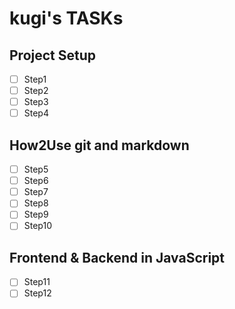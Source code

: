 # kugi's TASKs

## Project Setup
- [ ] Step1
- [ ] Step2
- [ ] Step3
- [ ] Step4

## How2Use git and markdown
- [ ] Step5
- [ ] Step6
- [ ] Step7
- [ ] Step8
- [ ] Step9
- [ ] Step10

## Frontend & Backend in JavaScript
- [ ] Step11
- [ ] Step12